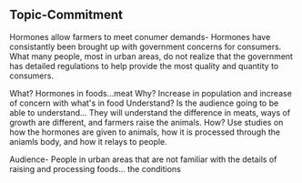 ## Topic-Commitment

Hormones allow farmers to meet conumer demands- Hormones have consistantly been brought up with government concerns for consumers. What many people, most in urban areas, do not realize that the government has detailed regulations to help provide the most quality and quantity to consumers. 

What? Hormones in foods...meat
Why? Increase in population and increase of concern with what's in food
Understand? Is the audience going to be able to understand... They will understand the difference in meats, ways of growth are different, and farmers raise the animals.
How? Use studies on how the hormones are given to animals, how it is processed through the aniamls body, and how it relays to people.

Audience- People in urban areas that are not familiar with the details of raising and processing foods... the conditions
